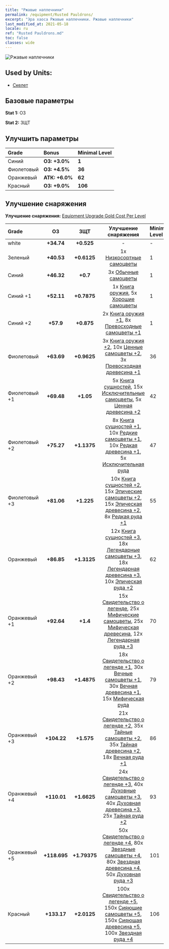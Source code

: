 ```yaml
---
title: "Ржавые наплечники"
permalink: /equipment/Rusted Pauldrons/
excerpt: "Эра хаоса Ржавые наплечники. Ржавые наплечники"
last_modified_at: 2021-05-18
locale: ru
ref: "Rusted Pauldrons.md"
toc: false
classes: wide
---
```


  ![Ржавые наплечники](/images/e/e_3014.png)

## Used by Units:

* [Скелет](/ru/units/Skeleton/) 


## Базовые параметры
 **Stat 1:** ОЗ

 **Stat 2:** ЗЩТ

## Улучшить параметры

  |     Grade    |   Bonus | Minimal Level | 
  |:-------------|:--------|:--------------| 
  | Синий | **ОЗ: +3.0%** | **1** | 
  | Фиолетовый | **ОЗ: +4.5%** | **36** | 
  | Оранжевый | **АТК: +6.0%** | **62** | 
  | Красный | **ОЗ: +9.0%** | **106** | 


## Улучшение снаряжения
 **Улучшение снаряжения:** [Equipment Upgrade Gold Cost Per Level](/equipment/EquipmentUpgradeCostPerLevel/) 

  |          Grade      | ОЗ | ЗЩТ | Улучшение снаряжения | Minimal Level |
  |:--------------------|:---------:|:---------:|:----------------:|:--------------|
  | white | **+34.74** | **+0.525** | - | - |
  | Зеленый | **+40.53** | **+0.6125** | 1x [Низкосортные самоцветы](/ItemsRU/mat_4/) | 1 |
  | Синий | **+46.32** | **+0.7** | 3x [Обычные самоцветы](/ItemsRU/mat_10/) | 1 |
  | Синий +1 | **+52.11** | **+0.7875** | 1x [Книга оружия](/ItemsRU/mat_18/), 5x [Хорошие самоцветы](/ItemsRU/mat_16/) | 1 |
  | Синий +2 | **+57.9** | **+0.875** | 2x [Книга оружия +1](/ItemsRU/mat_25/), 8x [Превосходные самоцветы +1](/ItemsRU/mat_23/) | 1 |
  | Фиолетовый | **+63.69** | **+0.9625** | 3x [Книга оружия +2](/ItemsRU/mat_32/), 10x [Ценные самоцветы +2](/ItemsRU/mat_30/), 3x [Превосходная древесина +1](/ItemsRU/mat_20/) | 36 |
  | Фиолетовый +1 | **+69.48** | **+1.05** | 5x [Книга сущностей](/ItemsRU/mat_39/), 15x [Исключительные самоцветы](/ItemsRU/mat_37/), 5x [Ценная древесина +2](/ItemsRU/mat_27/) | 42 |
  | Фиолетовый +2 | **+75.27** | **+1.1375** | 8x [Книга сущностей +1](/ItemsRU/mat_46/), 10x [Редкие самоцветы +1](/ItemsRU/mat_44/), 10x [Редкая древесина +1](/ItemsRU/mat_41/), 5x [Исключительная руда](/ItemsRU/mat_33/) | 47 |
  | Фиолетовый +3 | **+81.06** | **+1.225** | 10x [Книга сущностей +2](/ItemsRU/mat_53/), 15x [Эпические самоцветы +2](/ItemsRU/mat_51/), 15x [Эпическая древесина +2](/ItemsRU/mat_48/), 8x [Редкая руда +1](/ItemsRU/mat_40/) | 55 |
  | Оранжевый | **+86.85** | **+1.3125** | 12x [Книга сущностей +3](/ItemsRU/mat_60/), 18x [Легендарные самоцветы +3](/ItemsRU/mat_58/), 18x [Легендарная древесина +3](/ItemsRU/mat_55/), 10x [Эпическая руда +2](/ItemsRU/mat_47/) | 62 |
  | Оранжевый +1 | **+92.64** | **+1.4** | 15x [Свидетельство о легенде](/ItemsRU/mat_67/), 25x [Мифические самоцветы](/ItemsRU/mat_65/), 25x [Мифическая древесина](/ItemsRU/mat_62/), 12x [Легендарная руда +3](/ItemsRU/mat_54/) | 70 |
  | Оранжевый +2 | **+98.43** | **+1.4875** | 18x [Свидетельство о легенде +1](/ItemsRU/mat_74/), 30x [Вечные самоцветы +1](/ItemsRU/mat_72/), 30x [Вечная древесина +1](/ItemsRU/mat_69/), 15x [Мифическая руда](/ItemsRU/mat_61/) | 79 |
  | Оранжевый +3 | **+104.22** | **+1.575** | 21x [Свидетельство о легенде +2](/ItemsRU/mat_81/), 35x [Тайные самоцветы +2](/ItemsRU/mat_79/), 35x [Тайная древесина +2](/ItemsRU/mat_76/), 18x [Вечная руда +1](/ItemsRU/mat_68/) | 86 |
  | Оранжевый +4 | **+110.01** | **+1.6625** | 24x [Свидетельство о легенде +3](/ItemsRU/mat_88/), 40x [Духовные самоцветы +3](/ItemsRU/mat_86/), 40x [Духовная древесина +3](/ItemsRU/mat_83/), 25x [Тайная руда +2](/ItemsRU/mat_75/) | 93 |
  | Оранжевый +5 | **+118.695** | **+1.79375** | 50x [Свидетельство о легенде +4](/ItemsRU/mat_95/), 80x [Звездные самоцветы +4](/ItemsRU/mat_93/), 80x [Звездная древесина +4](/ItemsRU/mat_90/), 50x [Духовная руда +3](/ItemsRU/mat_82/) | 101 |
  | Красный | **+133.17** | **+2.0125** | 100x [Свидетельство о легенде +5](/ItemsRU/mat_102/), 150x [Сияющие самоцветы +5](/ItemsRU/mat_100/), 150x [Сияющая древесина +5](/ItemsRU/mat_97/), 100x [Звездная руда +4](/ItemsRU/mat_89/) | 106 |

